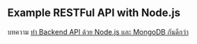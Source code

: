 Example RESTFul API with Node.js
---

บทความ [ทำ Backend API ด้วย Node.js และ MongoDB กันดีกว่า](https://devahoy.com/blog/2019/08/build-api-with-express-and-mongoose/)